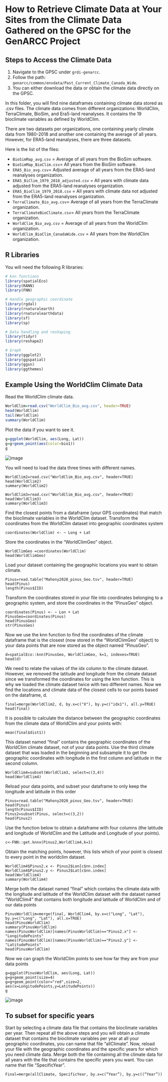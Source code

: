 # How to Retrieve Climate Data at Your Sites from the Climate Data Gathered on the GPSC for the GenARCC Project

## Steps to Access the Climate Data

1. Navigate to the GPSC under `grdi-genarcc`.
2. Follow the path: `genarcc/common/envdata/Past_Current_Climate_Canada_Wide`.
3. You can either download the data or obtain the climate data directly on the GPSC.

In this folder, you will find nine dataframes containing climate data stored as .csv files. The climate data comes from different organizations: WorldClim, TerraClimate, BioSim, and Era5-land reanalyses. It contains the 19 bioclimate variables as defined by WorldClim. 

There are two datasets per organizations, one containing yearly climate data from 1980-2018 and another one containing the average of all years. However, for ERA5-land reanalyses, there are three datasets. 

Here is the list of the files:

- `BioSimMap_avg.csv` = Average of all years from the BioSim software.
- `BioSimMap_BioClim.csv`= All years from the BioSim software.
- `ERA5_Bio_avg.csv`= Adjusted average of all years from the ERA5-land reanalyses organization.
- `ERA5_BiClim_1979_2018_adjusted.csv` = All years with climate data adjusted from the ERA5-land reanalyses organization.
- `ERA5_BioClim_1979_2018.csv` = All years with climate data not adjusted from the ERA5-land reanalyses organization.
- `TerraClimate_Bio_avg.csv`= Average of all years from the TerraClimate organization.
- `TerraClimateBioClimate.csv`= All years from the TerraClimate organization.
- `WorldClim_Bio_avg.csv` = Average of all years from the WorldClim organization.
- `WorldClim_BioClim_CanadaWide.csv` = All years from the WorldClim organization.

## R Libraries

You will need the following R libraries:

```R
# knn functions
library(spatialEco)
library(RANN)
library(FNN)

# Handle geographic coordinate
library(rgdal)
library(rnaturalearth)
library(rnaturalearthdata)
library(sf)
library(sp)

# Data handling and reshaping
library(tidyr)
library(reshape2)

# Graph
library(ggplot2)
library(ggspatial)
library(ggsn)
library(ggthemes)
```

## Example Using the WorldClim Climate Data

Read the WorldClim climate data.

```R
WorldClim=read.csv("WorldClim_Bio_avg.csv", header=TRUE)
head(WorldClim)
tail(WorldClim)
summary(WorldClim)
```
Plot the data if you want to see it.

```R
g=ggplot(WorldClim, aes(Long, Lat))
g=g+geom_point(aes(color=bio1))
g
```
![image](https://github.com/GRDI-GenARCC/tutorials-and-workshops/assets/33424749/4421fcf9-0f36-4102-b9cb-d652493065e7)

You will need to load the data three times with different names.
```
WorldClim2=read.csv("WorldClim_Bio_avg.csv", header=TRUE)
head(WorldClim2)
summary(WorldClim2)

WorldClim3=read.csv("WorldClim_Bio_avg.csv", header=TRUE)
head(WorldClim3)
summary(WorldClim3)
```
Find the closest points from a dataframe (your GPS coordinates) that match the bioclimate variables in the WorldClim dataset.
Transform the coordinates from the WorldClim dataset into geographic coordinates system
```
coordinates(WorldClim) <- ~ Long + Lat
```
Store the coordinates in the “WorldClimGeo” object.
```
WorldClimGeo =coordinates(WorldClim)
head(WorldClimGeo)
```
Load your dataset containing the geographic locations you want to obtain climate.

```
Pinus=read.table("Mahony2020_pinus_Geo.tsv", header=TRUE)
head(Pinus)
length(Pinus$IID)
```
Transform the coordinates stored in your file into coordinates belonging to a geographic system, and store the coordinates in the “PinusGeo” object.

```
coordinates(Pinus) <- ~ Lon + Lat
PinusGeo=coordinates(Pinus)
head(PinusGeo)
str(PinusGeo)
```
Now we use the knn function to find the coordinates of the climate dataframe that is the closest (now stored in the “WorldClimGeo” object) to your data points that are now stored as the object named “PinusGeo”.

```
d=spatialEco::knn(PinusGeo, WorldClimGeo, k=1, indexes=TRUE)
head(d)
```
We need to relate the values of the idx column to the climate dataset. However, we removed the latitude and longitude from the climate dataset since we transformed the coordinates for using the knn function. This is why we loaded the climate dataset twice with two different names.
Now we find the locations and climate data of the closest cells to our points based on the dataframe, d.
```
final=merge(WorldClim2, d, by.x=c("X"), by.y=c("idx1"), all.y=TRUE)
head(final)
```
It is possible to calculate the distance between the geographic coordinates from the climate data of WorldClim and your points with:
```
mean(final$dist1))
```
This dataset named “final” contains the geographic coordinates of the WorldClim climate dataset, not of your data points.
Use the third climate dataset that was loaded in the beginning and subsample it to get the geographic coordinates with longitude in the first column and latitude in the second column.

```
WorldClim4=subset(WorldClim3, select=c(3,4))
head(WorldClim4)
```
Reload your data points, and subset your dataframe to only keep the longitude and latitude in this order
```
Pinus=read.table("Mahony2020_pinus_Geo.tsv", header=TRUE)
head(Pinus)
length(Pinus$IID)
Pinus2=subset(Pinus, select=c(3,2))
head(Pinus2)
```
Use the function below  to obtain a dataframe with four columns (the latitude and longitude of WorldClim and the Latitude and Longitude of your points).
```
c<-FNN::get.knnx(Pinus2,WorldClim4,k=1)
```
Obtain the matching points, however, this lists which of your point is closest to every point in the worldclim dataset.
```
WorldClim4$Pinus2.x <- Pinus2$Lon[c$nn.index]
WorldClim4$Pinus2.y <- Pinus2$Lat[c$nn.index]
head(WorldClim4)
summary(WorldClim4)
```
Merge both the dataset named “final” which contains the climate data with the longitude and latitude of the WorldClim dataset with the dataset named “WorldClim4” that contains both longitude and latitude of WorldClim and of our data points
```
PinusWorldClim=merge(final, WorldClim4, by.x=c("Long", "Lat"), by.y=c("Long", "Lat"), all.x=TRUE)
head(PinusWorldClim)
summary(PinusWorldClim)
names(PinusWorldClim)[names(PinusWorldClim)=="Pinus2.x"] <- "LongitudePoints"
names(PinusWorldClim)[names(PinusWorldClim)=="Pinus2.y"] <- "LatitudePoints"
head(PinusWorldClim)
```
Now we can  graph the WorldClim points to see how far they are from your data points
```
g=ggplot(PinusWorldClim, aes(Long, Lat))
g=g+geom_point(size=4)
g=g+geom_point(color="red",size=2, aes(x=LongitudePoints,y=LatitudePoints))
g
```
![image](https://github.com/GRDI-GenARCC/tutorials-and-workshops/assets/33424749/ed3d71ba-a2e8-4603-9124-9788af1c5e7a)

## To subset for specific years
Start by selecting a climate data file that contains the bioclimate variables per year. Then repeat all the above steps and you will obtain a climate dataset that contains the bioclimate variables per year at all your geographic coordinates, you can name that file “allClimate”.
Now, reload your file with the geographic coordinates and the specific years for which you need climate data.
Merge both the file containing all the climate data for all years with the file that contains the specific years you want. You can name that file “SpecificYear”.
```
Final=merge(allClimate, SpecificYear, by.x=c(“Year”), by.y=c((“Year”))
```

